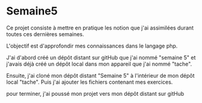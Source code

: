 # Semaine5

Ce projet consiste à mettre en pratique les notion que j'ai assimilées durant toutes ces dernières semaines.

L'objectif est d'approfondir mes connaissances dans le langage php.

J'ai d'abord créé un dépôt distant sur gitHub que j'ai nommé "semaine 5" et j'avais déjà créé un dépôt local dans mon appareil que j'ai nommé "tache".

Ensuite, j'ai cloné mon dépôt distant "Semaine 5" à l'intérieur de mon dépôt local "tache". Puis j'ai ajouter les fichiers contenant mes exercices.

pour terminer, j'ai poussé mon projet vers mon dépôt distant sur gitHub 
